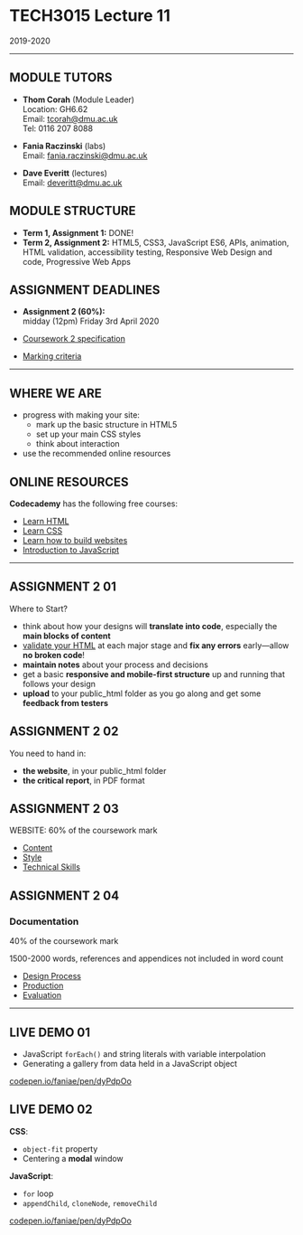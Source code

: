 # TECH3015 Lecture 11

2019-2020

---

## MODULE TUTORS

- **Thom Corah** (Module Leader)  
Location: GH6.62  
Email: tcorah@dmu.ac.uk  
Tel: 0116 207 8088

- **Fania Raczinski** (labs)  
Email: fania.raczinski@dmu.ac.uk

- **Dave Everitt** (lectures)  
Email: deveritt@dmu.ac.uk


## MODULE STRUCTURE

- **Term 1, Assignment 1:** DONE!
- **Term 2, Assignment 2:** HTML5, CSS3, JavaScript ES6, APIs, animation, HTML validation, accessibility testing, Responsive Web Design and code, Progressive Web Apps


## ASSIGNMENT DEADLINES

- **Assignment 2 (60%):**  
midday (12pm) Friday 3rd April 2020

- [Coursework 2 specification](https://daveeveritt.github.io/TECH3015/coursework-02.html)
- [Marking criteria](https://daveeveritt.github.io/TECH3015/coursework-02.html#marking-criteria)

---

## WHERE WE ARE

- progress with making your site:
  - mark up the basic structure in HTML5
  - set up your main CSS styles
  - think about interaction
- use the recommended online resources


## ONLINE RESOURCES

**Codecademy** has the following free courses:

- [Learn HTML](https://www.codecademy.com/learn/learn-html)
- [Learn CSS](https://www.codecademy.com/learn/learn-css)
- [Learn how to build websites](https://www.codecademy.com/learn/paths/learn-how-to-build-websites)
- [Introduction to JavaScript](https://www.codecademy.com/learn/introduction-to-javascript)

---

<!-- .slide: class="crammed" -->
## ASSIGNMENT 2 **01**

Where to Start?

- think about how your designs will **translate into code**, especially the **main blocks of content**
- [validate your HTML](https://validator.w3.org/) at each major stage and **fix any errors** early—allow **no broken code**!
- **maintain notes** about your process and decisions
- get a basic **responsive and mobile-first structure** up and running that follows your design
- **upload** to your public_html folder as you go along and get some **feedback from testers**


## ASSIGNMENT 2 **02**

You need to hand in:

- **the website**, in your public_html folder
- **the critical report**, in PDF format


## ASSIGNMENT 2 **03**

WEBSITE: 60% of the coursework mark

- [Content](https://daveeveritt.github.io/TECH3015/coursework-02.html#content)
- [Style](https://daveeveritt.github.io/TECH3015/coursework-02.html#style)
- [Technical Skills](https://daveeveritt.github.io/TECH3015/coursework-02.html#technical-skills)


## ASSIGNMENT 2 **04**

### Documentation

40% of the coursework mark

1500-2000 words, references and appendices not included in word count

- [Design Process](https://daveeveritt.github.io/TECH3015/coursework-02.html#design-process)
- [Production](https://daveeveritt.github.io/TECH3015/coursework-02.html#production)
- [Evaluation](https://daveeveritt.github.io/TECH3015/coursework-02.html#evaluation)

---

<!-- .slide: class="left-align" -->
## LIVE DEMO **01**

- JavaScript `forEach()` and string literals with variable interpolation
- Generating a gallery from data held in a JavaScript object

[codepen.io/faniae/pen/dyPdpOo](https://codepen.io/faniae/pen/dyPdpOo)


<!-- .slide: class="left-align" -->
## LIVE DEMO **02**

**CSS**:

- `object-fit` property
- Centering a **modal** window

**JavaScript**:

- `for` loop
- `appendChild`, `cloneNode`, `removeChild`

[codepen.io/faniae/pen/dyPdpOo](https://codepen.io/faniae/pen/EGazKQ)


